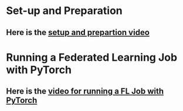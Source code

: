 # Set-up and Preparation

## Here is the [setup and prepartion video](https://developer.download.nvidia.com/assets/Clara/flare/tutorials/Chapter1/part1-chapter1-01.0-setup.mp4)

# Running a Federated Learning Job with PyTorch


## Here is the [video for running a FL Job with PyTorch](https://developer.download.nvidia.com/assets/Clara/flare/tutorials/Chapter1/part1-chapter1-01.1-running_federated_app_pytorch.mp4)
